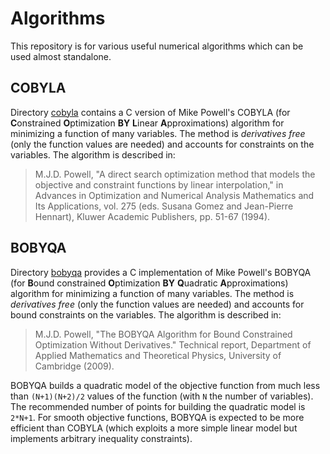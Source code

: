 # Algorithms

This repository is for various useful numerical algorithms which can be
used almost standalone.


## COBYLA

Directory [cobyla](cobyla) contains a C version of Mike Powell's COBYLA
(for **C**onstrained **O**ptimization **BY** **L**inear **A**pproximations)
algorithm for minimizing a function of many variables.  The method is
*derivatives free* (only the function values are needed) and accounts for
constraints on the variables.  The algorithm is described in:

>   M.J.D. Powell, "A direct search optimization method that models the
>   objective and constraint functions by linear interpolation," in Advances
>   in Optimization and Numerical Analysis Mathematics and Its Applications,
>   vol. 275 (eds. Susana Gomez and Jean-Pierre Hennart), Kluwer Academic
>   Publishers, pp. 51-67 (1994).


## BOBYQA

Directory [bobyqa](bobyqa) provides a C implementation of Mike Powell's BOBYQA
(for **B**ound constrained **O**ptimization **BY** **Q**uadratic
**A**pproximations) algorithm for minimizing a function of many variables.  The
method is *derivatives free* (only the function values are needed) and accounts
for bound constraints on the variables.  The algorithm is described in:

>  M.J.D. Powell, "The BOBYQA Algorithm for Bound Constrained Optimization
>  Without Derivatives."  Technical report, Department of Applied Mathematics
>  and Theoretical Physics, University of Cambridge (2009).

BOBYQA builds a quadratic model of the objective function from much less than
`(N+1)(N+2)/2` values of the function (with `N` the number of variables).  The
recommended number of points for building the quadratic model is `2*N+1`.  For
smooth objective functions, BOBYQA is expected to be more efficient than COBYLA
(which exploits a more simple linear model but implements arbitrary inequality
constraints).

